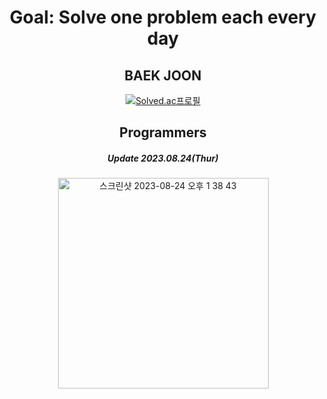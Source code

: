 <div align="center">

<h1>Goal: Solve one problem each every day </h1>

<h2>BAEK JOON</h2>

[![Solved.ac프로필](http://mazassumnida.wtf/api/v2/generate_badge?boj=juntea3523)](https://solved.ac/juntea3523)

<h2>Programmers</h2>
<h5>Update 2023.08.24(Thur)</h5>
<img width="337" alt="스크린샷 2023-08-24 오후 1 38 43" src="https://github.com/JunTaeINC/Algorithm/assets/105341433/10a679f7-6ae9-4eb4-a23c-c194fce798e1">

</div>
